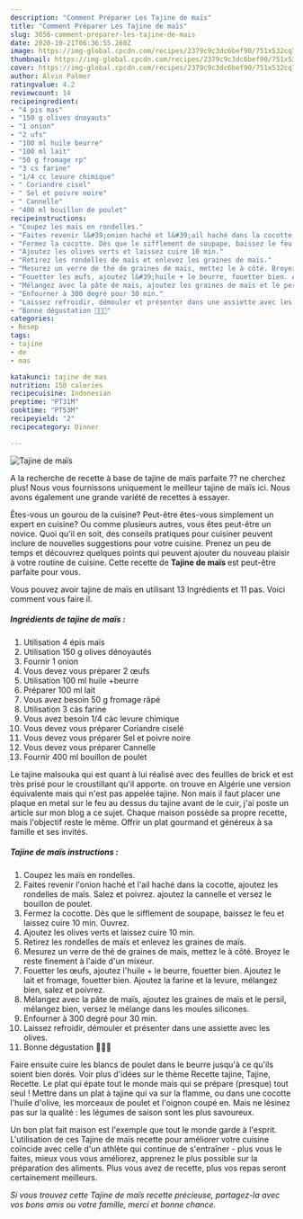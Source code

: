 ```yaml
---
description: "Comment Préparer Les Tajine de maïs"
title: "Comment Préparer Les Tajine de maïs"
slug: 3656-comment-preparer-les-tajine-de-mais
date: 2020-10-21T06:36:55.260Z
image: https://img-global.cpcdn.com/recipes/2379c9c3dc6bef90/751x532cq70/tajine-de-mais-photo-principale-de-la-recette.jpg
thumbnail: https://img-global.cpcdn.com/recipes/2379c9c3dc6bef90/751x532cq70/tajine-de-mais-photo-principale-de-la-recette.jpg
cover: https://img-global.cpcdn.com/recipes/2379c9c3dc6bef90/751x532cq70/tajine-de-mais-photo-principale-de-la-recette.jpg
author: Alvin Palmer
ratingvalue: 4.2
reviewcount: 14
recipeingredient:
- "4 pis mas"
- "150 g olives dnoyauts"
- "1 onion"
- "2 ufs"
- "100 ml huile beurre"
- "100 ml lait"
- "50 g fromage rp"
- "3 cs farine"
- "1/4 cc levure chimique"
- " Coriandre cisel"
- " Sel et poivre noire"
- " Cannelle"
- "400 ml bouillon de poulet"
recipeinstructions:
- "Coupez les maïs en rondelles."
- "Faites revenir l&#39;onion haché et l&#39;ail haché dans la cocotte, ajoutez les rondelles de maïs. Salez et poivrez. ajoutez la cannelle et versez le bouillon de poulet."
- "Fermez la cocotte. Dès que le sifflement de soupape, baissez le feu et laissez cuire 10 min. Ouvrez."
- "Ajoutez les olives verts et laissez cuire 10 min."
- "Retirez les rondelles de maïs et enlevez les graines de maïs."
- "Mesurez un verre de thé de graines de maïs, mettez le à côté. Broyez le reste finement à l&#39;aide d&#39;un mixeur."
- "Fouetter les œufs, ajoutez l&#39;huile + le beurre, fouetter bien. Ajoutez le lait et fromage, fouetter bien. Ajoutez la farine et la levure, mélangez bien, salez et poivrez."
- "Mélangez avec la pâte de maïs, ajoutez les graines de maïs et le persil, mélangez bien, versez le mélange dans les moules silicones."
- "Enfourner à 300 degré pour 30 min."
- "Laissez refroidir, démouler et présenter dans une assiette avec les olives."
- "Bonne dégustation 🌽🌽😋"
categories:
- Resep
tags:
- tajine
- de
- mas

katakunci: tajine de mas 
nutrition: 150 calories
recipecuisine: Indonesian
preptime: "PT31M"
cooktime: "PT53M"
recipeyield: "2"
recipecategory: Dinner

---
```



![Tajine de maïs](https://img-global.cpcdn.com/recipes/2379c9c3dc6bef90/751x532cq70/tajine-de-mais-photo-principale-de-la-recette.jpg)

A la recherche de recette à base de tajine de maïs parfaite ?? ne cherchez plus! Nous vous fournissons uniquement le meilleur tajine de maïs ici. Nous avons également une grande variété de recettes à essayer.

Êtes-vous un gourou de la cuisine? Peut-être êtes-vous simplement un expert en cuisine? Ou comme plusieurs autres, vous êtes peut-être un novice. Quoi qu'il en soit, des conseils pratiques pour cuisiner peuvent inclure de nouvelles suggestions pour votre cuisine. Prenez un peu de temps et découvrez quelques points qui peuvent ajouter du nouveau plaisir à votre routine de cuisine. Cette recette de <strong> Tajine de maïs </strong> est peut-être parfaite pour vous.

<!--inarticleads1-->

Vous pouvez avoir tajine de maïs en utilisant 13 Ingrédients et 11 pas. Voici comment vous faire il.

##### Ingrédients de tajine de maïs :

1. Utilisation 4 épis maïs
1. Utilisation 150 g olives dénoyautés
1. Fournir 1 onion
1. Vous devez vous préparer 2 œufs
1. Utilisation 100 ml huile +beurre
1. Préparer 100 ml lait
1. Vous avez besoin 50 g fromage râpé
1. Utilisation 3 càs farine
1. Vous avez besoin 1/4 càc levure chimique
1. Vous devez vous préparer  Coriandre ciselé
1. Vous devez vous préparer  Sel et poivre noire
1. Vous devez vous préparer  Cannelle
1. Fournir 400 ml bouillon de poulet


Le tajine malsouka qui est quant à lui réalisé avec des feuilles de brick et est très prisé pour le croustillant qu&#39;il apporte. on trouve en Algérie une version équivalente mais qui n&#39;est pas appelée tajine. Non mais il faut placer une plaque en metal sur le feu au dessus du tajine avant de le cuir, j&#39;ai poste un article sur mon blog a ce sujet. Chaque maison possède sa propre recette, mais l&#39;objectif reste le même. Offrir un plat gourmand et généreux à sa famille et ses invités. 

<!--inarticleads2-->

##### Tajine de maïs instructions :

1. Coupez les maïs en rondelles.
1. Faites revenir l&#39;onion haché et l&#39;ail haché dans la cocotte, ajoutez les rondelles de maïs. Salez et poivrez. ajoutez la cannelle et versez le bouillon de poulet.
1. Fermez la cocotte. Dès que le sifflement de soupape, baissez le feu et laissez cuire 10 min. Ouvrez.
1. Ajoutez les olives verts et laissez cuire 10 min.
1. Retirez les rondelles de maïs et enlevez les graines de maïs.
1. Mesurez un verre de thé de graines de maïs, mettez le à côté. Broyez le reste finement à l&#39;aide d&#39;un mixeur.
1. Fouetter les œufs, ajoutez l&#39;huile + le beurre, fouetter bien. Ajoutez le lait et fromage, fouetter bien. Ajoutez la farine et la levure, mélangez bien, salez et poivrez.
1. Mélangez avec la pâte de maïs, ajoutez les graines de maïs et le persil, mélangez bien, versez le mélange dans les moules silicones.
1. Enfourner à 300 degré pour 30 min.
1. Laissez refroidir, démouler et présenter dans une assiette avec les olives.
1. Bonne dégustation 🌽🌽😋


Faire ensuite cuire les blancs de poulet dans le beurre jusqu&#39;à ce qu&#39;ils soient bien dorés. Voir plus d&#39;idées sur le thème Recette tajine, Tajine, Recette. Le plat qui épate tout le monde mais qui se prépare (presque) tout seul ! Mettre dans un plat à tajine qui va sur la flamme, ou dans une cocotte l&#39;huile d&#39;olive, les morceaux de poulet et l&#39;oignon coupé en. Mais ne lésinez pas sur la qualité : les légumes de saison sont les plus savoureux. 

<!--inarticleads1-->

<p>
Un bon plat fait maison est l'exemple que tout le monde garde à l'esprit. L'utilisation de ces Tajine de maïs recette pour améliorer votre cuisine coïncide avec celle d'un athlète qui continue de s'entraîner - plus vous le faites, mieux vous vous améliorez, apprenez le plus possible sur la préparation des aliments. Plus vous avez de recette, plus vos repas seront certainement meilleurs.
</p>

<p>
<i>Si vous trouvez cette Tajine de maïs recette précieuse, partagez-la avec vos bons amis ou votre famille, merci et bonne chance.</i>
</p>
